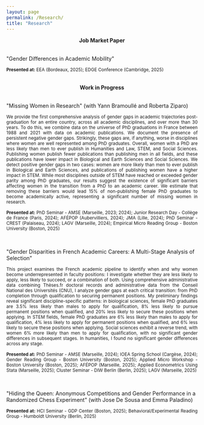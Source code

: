 ```yaml
---
layout: page
permalink: /Research/
title: "Research"
---
```



<div align="center">
 <b>Job Market Paper</b>
</div>
&nbsp;  

"Gender Differences in Academic Mobility" 

<p align="justify">
<sub><b>Presented at:</b> EEA (Bordeaux, 2025); EDGE Conference (Cambridge, 2025)</sub>
</p>
&nbsp;  

<div align="center">
 <b>Work in Progress</b>
</div>
&nbsp;  

"Missing Women in Research" (with Yann Bramoullé and Roberta Ziparo)

<p align="justify">
<sub>We provide the first comprehensive analysis of gender gaps in academic trajectories post-graduation for an entire country, across all academic disciplines, and over more than 30 years. To do this, we combine data on the universe of PhD graduations in France between 1988 and 2021 with data on academic publications. We document the presence of persistent negative gender gaps. Strikingly, these gaps are, if anything, worse in disciplines where women are well represented among PhD graduates. Overall, women with a PhD are less likely than men to ever publish in Humanities and Law, STEM, and Social Sciences. Publishing women publish fewer publications than publishing men in all fields, and these publications have lower impact in Biological and Earth Sciences and Social Sciences. We detect positive gender gaps in two cases: women are more likely than men to ever publish in Biological and Earth Sciences, and publications of publishing women have a higher impact in STEM. While most disciplines outside of STEM have reached or exceeded gender parity among PhD graduates, our results suggest the existence of significant barriers affecting women in the transition from a PhD to an academic career. We estimate that removing these barriers would lead 15% of non-publishing female PhD graduates to become academically active, representing a significant number of missing women in research.</sub>
</p>
 
<p align="justify">
<sub><b>Presented at:</b> PhD Seminar - AMSE (Marseille, 2023; 2024); Junior Research Day - Collège de France (Paris, 2024); AFÉPOP (Aubervilliers, 2024); JMA (Lille, 2024); PhD Seminar - CREST (Palaiseau, 2024); LAGV (Marseille, 2024); Empirical Micro Reading Group - Boston University (Boston, 2025)</sub>
</p>
&nbsp;  

"Gender Disparities in French Academic Careers: A Multi-Stage Analysis of Selection"

<p align="justify">
<sub>This project examines the French academic pipeline to identify when and why women become underrepresented in faculty positions: I investigate whether they are less likely to apply, less likely to succeed, or a combination of both. Using comprehensive administrative data combining Thèses.fr doctoral records and administrative data from the Conseil National des Universités (CNU), I analyze gender gaps at each critical transition: from PhD completion through qualification to securing permanent positions. My preliminary findings reveal significant discipline-specific patterns: in biological sciences, female PhD graduates are 3.5% less likely than males to apply for qualification, 8% less likely to pursue permanent positions when qualified, and 20% less likely to secure these positions when applying. In STEM fields, female PhD graduates are 6% less likely than males to apply for qualification, 4% less likely to apply for permanent positions when qualified, and 6% less likely to secure these positions when applying. Social sciences exhibit a reverse trend, with women 6% more likely than men to apply for qualification, with no significant gender differences in subsequent stages. In humanities, I found no significant gender differences across any stage.</sub>
</p>
 
<p align="justify">  
<sub><b>Presented at:</b> PhD Seminar - AMSE (Marseille, 2024); IOEA Spring School (Cargèse, 2024); Gender Reading Group - Boston University (Boston, 2025); Applied Micro Workshop - Boston University (Boston, 2025); AFÉPOP (Marseille, 2025); Applied Econometrics Using Stata (Marseille, 2025); Cluster Seminar - DIW Berlin (Berlin, 2025); LAGV (Marseille, 2025)</sub>
</p>
&nbsp;  

<div class="extra-space"></div>

"Hiding the Queen: Anonymous Competitions and Gender Performance in a Randomized Chess Experiment" (with Jose De Sousa and Emma Paladino)

<p align="justify">
<sub><b>Presented at:</b> HCI Seminar - GDP Center (Boston, 2025); Behavioral/Experimental Reading Group - Humboldt University (Berlin, 2025)</sub>
</p>
&nbsp;  
